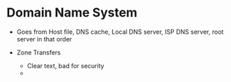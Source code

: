 
# Domain Name System

- Goes from Host file, DNS cache, Local DNS server, ISP DNS server, root server in that order


- Zone Transfers
	- Clear text, bad for security 
	- 
